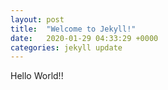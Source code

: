 ```yaml
---
layout: post
title:  "Welcome to Jekyll!"
date:   2020-01-29 04:33:29 +0000
categories: jekyll update
---
```

Hello World!!
